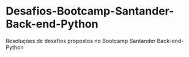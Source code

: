# Desafios-Bootcamp-Santander-Back-end-Python
Resoluções de desafios propostos no Bootcamp Santander Back-end-Python
